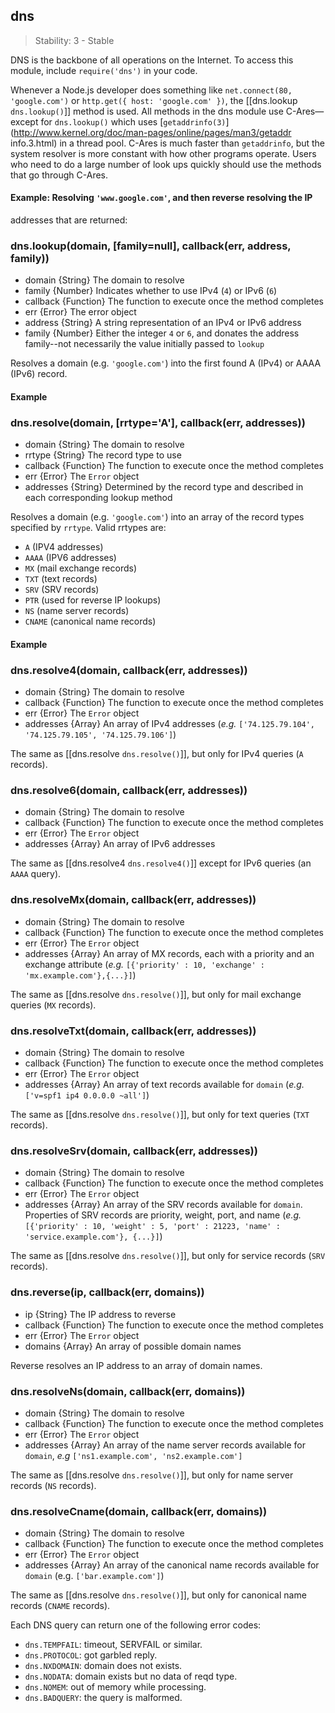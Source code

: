 ## dns

> Stability: 3 - Stable

DNS is the backbone of all operations on the Internet. To access this module,
include `require('dns')` in your code.

Whenever a Node.js developer does something like `net.connect(80, 'google.com')`
or `http.get({ host: 'google.com' })`, the [[dns.lookup `dns.lookup()`]] method
is used.  All methods in the dns module use C-Ares—except for `dns.lookup()`
which uses
[`getaddrinfo(3)`](http://www.kernel.org/doc/man-pages/online/pages/man3/getaddr
info.3.html) in a thread pool. C-Ares is much faster than `getaddrinfo`, but the
system resolver is more constant with how other programs operate. Users who need
to do a large number of look ups quickly should use the methods that go through
C-Ares.

#### Example: Resolving `'www.google.com'`, and then reverse resolving the IP
addresses that are returned:

<script src='http://snippets.c9.io/github.com/c9/nodemanual.org-examples/nodejs_ref_guide/dns/dns.js?linestart=3&lineend=0&showlines=false' defer='defer'></script>
### dns.lookup(domain, [family=null], callback(err, address, family))
- domain {String}  The domain to resolve
- family {Number}  Indicates whether to use IPv4 (`4`) or IPv6 (`6`)
- callback {Function}  The function to execute once the method completes
- err {Error}  The error object
- address {String}  A string representation of an IPv4 or IPv6 address
- family {Number}  Either the integer `4` or `6`, and donates the address family--not necessarily the value initially passed to `lookup`

Resolves a domain (e.g. `'google.com'`) into the first found A (IPv4) or AAAA
(IPv6) record.

#### Example

<script src='http://snippets.c9.io/github.com/c9/nodemanual.org-examples/nodejs_ref_guide/dns/dns.lookup.js?linestart=3&lineend=0&showlines=false' defer='defer'></script>

### dns.resolve(domain, [rrtype='A'], callback(err, addresses))
- domain {String}  The domain to resolve
- rrtype {String}  The record type to use
- callback {Function}   The function to execute once the method completes
- err {Error}  The `Error` object
- addresses {String}  Determined by the record type and described in each
corresponding lookup method

Resolves a domain (e.g. `'google.com'`) into an array of the record types
specified by `rrtype`. Valid rrtypes are:

* `A` (IPV4 addresses)
* `AAAA` (IPV6 addresses)
* `MX` (mail exchange records)
* `TXT` (text records)
* `SRV` (SRV records)
* `PTR` (used for reverse IP lookups)
* `NS` (name server records)
* `CNAME` (canonical name records)

#### Example

<script src='http://snippets.c9.io/github.com/c9/nodemanual.org-examples/nodejs_ref_guide/dns/dns.resolve.js?linestart=3&lineend=0&showlines=false' defer='defer'></script>

### dns.resolve4(domain, callback(err, addresses))
- domain {String}  The domain to resolve
- callback {Function}  The function to execute once the method completes
- err {Error}  The `Error` object
- addresses {Array}  An array of IPv4 addresses (_e.g._ `['74.125.79.104',
'74.125.79.105', '74.125.79.106']`)

The same as [[dns.resolve `dns.resolve()`]], but only for IPv4 queries (`A`
records).


### dns.resolve6(domain, callback(err, addresses))
- domain {String}  The domain to resolve
- callback {Function}  The function to execute once the method completes
- err {Error}  The `Error` object
- addresses {Array}  An array of IPv6 addresses

The same as [[dns.resolve4 `dns.resolve4()`]] except for IPv6 queries (an `AAAA`
query).


### dns.resolveMx(domain, callback(err, addresses))
- domain {String}  The domain to resolve
- callback {Function}  The function to execute once the method completes
- err {Error}  The `Error` object
- addresses {Array}  An array of MX records, each with a priority and an
exchange attribute (_e.g._ `[{'priority' : 10, 'exchange' :
'mx.example.com'},{...}]`)

The same as [[dns.resolve `dns.resolve()`]], but only for mail exchange queries
(`MX` records).


### dns.resolveTxt(domain, callback(err, addresses))
- domain {String}  The domain to resolve
- callback {Function}  The function to execute once the method completes
- err {Error}  The `Error` object
- addresses {Array}  An array of text records available for `domain` (_e.g._
`['v=spf1 ip4 0.0.0.0 ~all']`)

The same as [[dns.resolve `dns.resolve()`]], but only for text queries (`TXT`
records).


### dns.resolveSrv(domain, callback(err, addresses))
- domain {String}  The domain to resolve
- callback {Function}  The function to execute once the method completes
- err {Error}  The `Error` object
- addresses {Array}  An array of the SRV records available for `domain`.
Properties of SRV records are priority, weight, port, and name (_e.g._
`[{'priority' : 10, 'weight' : 5, 'port' : 21223, 'name' :
'service.example.com'}, {...}]`)

The same as [[dns.resolve `dns.resolve()`]], but only for service records (`SRV`
records).

### dns.reverse(ip, callback(err, domains))
- ip {String}  The IP address to reverse
- callback {Function}   The function to execute once the method completes
- err {Error}  The `Error` object
- domains {Array}  An array of possible domain names

Reverse resolves an IP address to an array of domain names.

### dns.resolveNs(domain, callback(err, domains))
- domain {String}  The domain to resolve
- callback {Function}  The function to execute once the method completes
- err {Error}  The `Error` object
- addresses {Array}  An array of the name server records available for `domain`,
_e.g_ `['ns1.example.com', 'ns2.example.com']`

The same as [[dns.resolve `dns.resolve()`]], but only for name server records
(`NS` records).


### dns.resolveCname(domain, callback(err, domains))
- domain {String}  The domain to resolve
- callback {Function}  The function to execute once the method completes
- err {Error}  The `Error` object
- addresses {Array}  An array of the canonical name records available for
`domain` (e.g. `['bar.example.com']`)

The same as [[dns.resolve `dns.resolve()`]], but only for canonical name records
(`CNAME` records).

Each DNS query can return one of the following error codes:

- `dns.TEMPFAIL`: timeout, SERVFAIL or similar.
- `dns.PROTOCOL`: got garbled reply.
- `dns.NXDOMAIN`: domain does not exists.
- `dns.NODATA`: domain exists but no data of reqd type.
- `dns.NOMEM`: out of memory while processing.
- `dns.BADQUERY`: the query is malformed.

